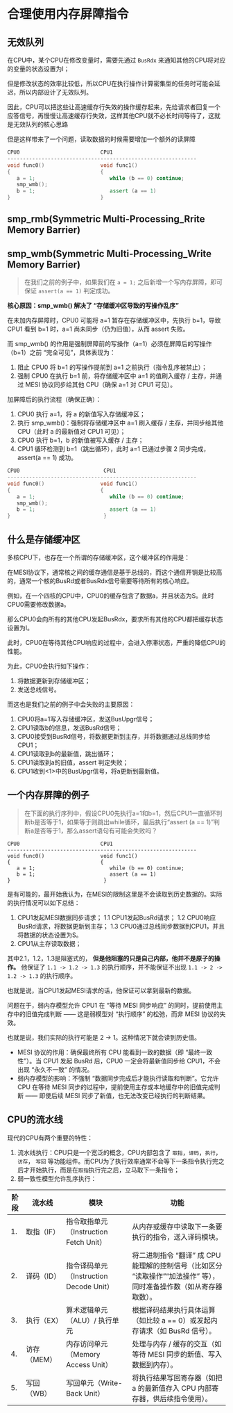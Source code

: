 # 合理使用内存屏障指令

## 无效队列

在CPU中，某个CPU在修改变量时，需要先通过 `BusRdx` 来通知其他的CPU将对应的变量的状态设置为I；

但是修改状态的效率比较低，所以CPU在执行操作计算密集型的任务时可能会延迟，所以内部设计了无效队列。

因此，CPU可以把这些让高速缓存行失效的操作缓存起来，先给请求者回复一个应答信号，再慢慢让高速缓存行失效，这样其他CPU就不必长时间等待了，这就是无效队列的核心思路

但是这样带来了一个问题，读取数据的时候需要增加一个额外的读屏障

```c++
CPU0                          CPU1
-------------------------------------------------------------
void func0()                  void func1()
{                             {
   a = 1;                        while (b == 0) continue;
   smp_wmb();
   b = 1;                        assert (a == 1)
}                             }
```

## smp_rmb(Symmetric Multi-Processing_Rrite Memory Barrier)

## smp_wmb(Symmetric Multi-Processing_Write Memory Barrier)

>在我们之前的例子中，如果我们在 `a = 1;` 之后新增一个写内存屏障，即可保证 `assert(a == 1)` 判定成功。

**核心原因：smp_wmb() 解决了 “存储缓冲区导致的写操作乱序”**

在未加内存屏障时，CPU0 可能将 a=1 暂存在存储缓冲区中，先执行 b=1，导致 CPU1 看到 b=1 时，a=1 尚未同步（仍为旧值），从而 assert 失败。

而 smp_wmb() 的作用是强制屏障前的写操作（a=1）必须在屏障后的写操作（b=1）之前 “完全可见”，具体表现为：

1. 阻止 CPU0 将 b=1 的写操作提前到 a=1 之前执行（指令乱序被禁止）；
2. 强制 CPU0 在执行 b=1 前，将存储缓冲区中 a=1 的值刷入缓存 / 主存，并通过 MESI 协议同步给其他 CPU（确保 a=1 对 CPU1 可见）。

加屏障后的执行流程（确保正确）：

1. CPU0 执行 a=1，将 a 的新值写入存储缓冲区；
2. 执行 smp_wmb()：强制将存储缓冲区中 a=1 刷入缓存 / 主存，并同步给其他 CPU（此时 a 的最新值对 CPU1 可见）；
3. CPU0 执行 b=1，b 的新值被写入缓存 / 主存；
4. CPU1 循环检测到 b=1（跳出循环），此时 a=1 已通过步骤 2 同步完成，assert(a == 1) 成功。

```c++
CPU0                           CPU1
-------------------------------------------------------------
void func0()                  void func1()
{                             {
   a = 1;                        while (b == 0) continue;
   smp_wmb();
   b = 1;                        assert (a == 1)
}                              }
```

## 什么是存储缓冲区

多核CPU下，也存在一个所谓的存储缓冲区，这个缓冲区的作用是：

在MESI协议下，通常核之间的缓存通信是基于总线的，而这个通信开销是比较高的，通常一个核的BusRd或者BusRdx信号需要等待所有的核心响应。

例如，在一个四核的CPU中，CPU0的缓存包含了数据a，并且状态为S。此时CPU0需要修改数据a。

那么CPU0会向所有的其他CPU发起BusRdx，要求所有其他的CPU都把缓存状态设置为I。

此时，CPU0在等待其他CPU响应的过程中，会进入停滞状态，严重的降低CPU的性能。

为此，CPU0会执行如下操作：

1. 将数据更新到存储缓冲区；
2. 发送总线信号。

而这也是我们之前的例子中会失败的主要原因：

1. CPU0将a=1写入存储缓冲区，发送BusUpgr信号；
2. CPU1读取b的信息，发送BusRd信号；
3. CPU0接受到BusRd信号，将数据更新到主存，并将数据通过总线同步给CPU1；
4. CPU1读取到b的最新值，跳出循环；
5. CPU1读取到a的旧值，assert 判定失败；
6. CPU1收到<1>中的BusUpgr信号，将a更新到最新值。

## 一个内存屏障的例子

>在下面的执行序列中，假设CPU0先执行a=1和b=1，然后CPU1一直循环判断b是否等于1，如果等于则跳出while循环，最后执行“assert (a == 1)”判断a是否等于1，那么assert语句有可能会失败吗？

```
CPU0                          CPU1
-------------------------------------------------------------
void func0()                  void func1()
{                             {
   a = 1;                        while (b == 0) continue;
   b = 1;                        assert (a == 1)
}                              }
```

是有可能的，最开始我认为，在MESI的限制这里是不会读取到历史数据的。实际的执行情况可以如下总结：

1. CPU1发起MESI数据同步请求；
   1.1 CPU1发起BusRd请求；
   1.2 CPU0响应BusRd请求，将数据更新到主存；
   1.3 CPU0通过总线同步数据到CPU1，并且将数据的状态设置为S。
2. CPU1从主存读取数据；

其中2.1，1.2，1.3是阻塞式的， **但是他阻塞的只是自己内部，他并不是原子的操作。** 他保证了 `1.1 -> 1.2 -> 1.3` 的执行顺序，并不能保证不出现 `1.1 -> 2 -> 1.2 -> 1.3` 的执行顺序。

也就是说，当CPU1发起MESI请求的话，他保证可以拿到最新的数据。

问题在于，弱内存模型允许 CPU1 在 “等待 MESI 同步响应” 的同时，提前使用主存中的旧值完成判断 —— 这是弱模型对 “执行顺序” 的松弛，而非 MESI 协议的失效。

也就是说，我们实际的执行可能是 2 -> 1。这种情况下就会读到历史值。

- MESI 协议的作用：确保最终所有 CPU 能看到一致的数据（即 “最终一致性”）。当 CPU1 发起 BusRd 后，CPU0 一定会将最新值同步给 CPU1，不会出现 “永久不一致” 的情况。
- 弱内存模型的影响：不强制 “数据同步完成后才能执行读取和判断”。它允许 CPU 在等待 MESI 同步的过程中，提前使用主存或本地缓存中的旧值完成判断 —— 即使后续 MESI 同步了新值，也无法改变已经执行的判断结果。

## CPU的流水线

现代的CPU有两个重要的特性：

1. 流水线执行：CPU只是一个宽泛的概念，CPU内部包含了 `取指`，`译码`，`执行`， `访存`， `写回` 等功能组件。而CPU为了执行效率通常不会等下一条指令执行完之后才开始执行，而是在`取指`执行完之后，立马取下一条指令；
2. 弱一致性模型允许乱序执行：

| 阶段 | 流水线     | 模块                                | 功能                                                                |
|----|---------|-----------------------------------|-------------------------------------------------------------------|
| 1. | 取指（IF）	 | 指令取指单元（Instruction Fetch Unit）	   | 从内存或缓存中读取下一条要执行的指令，送入译码模块。                                        |
| 2. | 译码（ID）  | 	指令译码单元（Instruction Decode Unit）	 | 将二进制指令 “翻译” 成 CPU 能理解的控制信号（比如区分 “读取操作”“加法操作” 等），同时准备操作数（如从寄存器取数）。 |
| 3. | 执行（EX）  | 	算术逻辑单元（ALU）/ 执行单元	               | 根据译码结果执行具体运算（如比较 a == 0）或发起内存请求（如 BusRd 信号）。                      |
| 4. | 访存（MEM） | 	内存访问单元（Memory Access Unit）	      | 处理与内存 / 缓存的交互（如等待 MESI 同步的新值、写入数据到内存）。                            |
| 5. | 写回（WB）  | 	写回单元（Write-Back Unit）	           | 将执行结果写回寄存器（如把 a 的最新值存入 CPU 内部寄存器，供后续指令使用）。                        |

